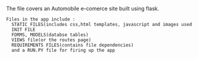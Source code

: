 The file covers an Automobile e-comerce site built using flask.

    Files in the app include :
      STATIC FILES(includes css,html templates, javascript and images used
      INIT FILE
      FORMS, MODELS(databse tables)
      VIEWS file(or the routes page)
      REQUIREMENTS FILES(contains file dependencies)
      and a RUN.PY file for firing up the app
      
